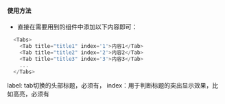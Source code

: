 #### 使用方法
 * 直接在需要用到的组件中添加以下内容即可：
  ```js
    <Tabs>
      <Tab title="title1" index='1'>内容1</Tab>
      <Tab title="title2" index='2'>内容2</Tab>
      <Tab title="title3" index='3'>内容3</Tab>
      ...
    </Tabs>
  ```
  label: tab切换的头部标题，必须有，
  index：用于判断标题的突出显示效果，比如高亮，必须有




